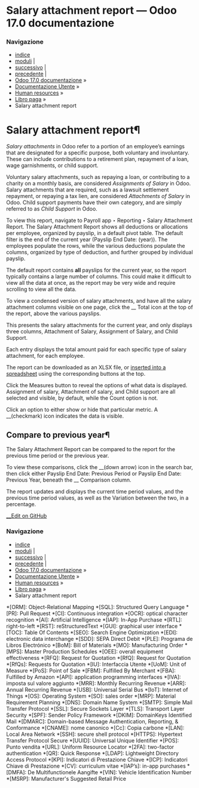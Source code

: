 # Salary attachment report — Odoo 17.0 documentazione

### Navigazione

  * [indice](../../../genindex.html "Indice generale")
  * [moduli](../../../py-modindex.html "Indice del modulo Python") |
  * [successivo](../time_off.html "Ferie") |
  * [precedente](work_entry_analysis.html "Work entry analysis") |
  * [Odoo 17.0 documentazione](../../../index-2.html) »
  * [Documentazione Utente](../../../applications.html) »
  * [Human resources](../../hr.html) »
  * [Libro paga](../payroll.html) »
  * Salary attachment report



# Salary attachment report¶

_Salary attachments_ in Odoo refer to a portion of an employee’s earnings that are designated for a specific purpose, both voluntary and involuntary. These can include contributions to a retirement plan, repayment of a loan, wage garnishments, or child support.

Voluntary salary attachments, such as repaying a loan, or contributing to a charity on a monthly basis, are considered _Assignments of Salary_ in Odoo. Salary attachments that are required, such as a lawsuit settlement repayment, or repaying a tax lien, are considered _Attachments of Salary_ in Odoo. Child support payments have their own category, and are simply referred to as _Child Support_ in Odoo.

To view this report, navigate to Payroll app ‣ Reporting ‣ Salary Attachment Report. The Salary Attachment Report shows all deductions or allocations per employee, organized by payslip, in a default pivot table. The default filter is the end of the current year (Payslip End Date: (year)). The employees populate the rows, while the various deductions populate the columns, organized by type of deduction, and further grouped by individual payslip.

The default report contains **all** payslips for the current year, so the report typically contains a large number of columns. This could make it difficult to view all the data at once, as the report may be very wide and require scrolling to view all the data.

To view a condensed version of salary attachments, and have all the salary attachment columns visible on one page, click the __ Total icon at the top of the report, above the various payslips.

This presents the salary attachments for the current year, and only displays three columns, Attachment of Salary, Assignment of Salary, and Child Support.

Each entry displays the total amount paid for each specific type of salary attachment, for each employee.

The report can be downloaded as an XLSX file, or [inserted into a spreadsheet](../../productivity/spreadsheet/insert.html) using the corresponding buttons at the top.

Click the Measures button to reveal the options of what data is displayed. Assignment of salary, Attachment of salary, and Child support are all selected and visible, by default, while the Count option is not.

Click an option to either show or hide that particular metric. A __(checkmark) icon indicates the data is visible.

## Compare to previous year¶

The Salary Attachment Report can be compared to the report for the previous time period or the previous year.

To view these comparisons, click the __(down arrow) icon in the search bar, then click either Payslip End Date: Previous Period or Payslip End Date: Previous Year, beneath the __ Comparison column.

The report updates and displays the current time period values, and the previous time period values, as well as the Variation between the two, in a percentage.

[ __Edit on GitHub](https://github.com/odoo/documentation/edit/17.0/content/applications/hr/payroll/salary_attachment.rst)

### Navigazione

  * [indice](../../../genindex.html "Indice generale")
  * [moduli](../../../py-modindex.html "Indice del modulo Python") |
  * [successivo](../time_off.html "Ferie") |
  * [precedente](work_entry_analysis.html "Work entry analysis") |
  * [Odoo 17.0 documentazione](../../../index-2.html) »
  * [Documentazione Utente](../../../applications.html) »
  * [Human resources](../../hr.html) »
  * [Libro paga](../payroll.html) »
  * Salary attachment report


  *[ORM]: Object-Relational Mapping
  *[SQL]: Structured Query Language
  *[PR]: Pull Request
  *[CI]: Continuous integration
  *[OCR]: optical character recognition
  *[AI]: Artificial Intelligence
  *[IAP]: In-App Purchase
  *[RTL]: right-to-left
  *[RST]: reStructuredText
  *[GUI]: graphical user interface
  *[TOC]: Table Of Contents
  *[SEO]: Search Engine Optimization
  *[EDI]: electronic data interchange
  *[SDD]: SEPA Direct Debit
  *[PLE]: Programa de Libros Electrónico
  *[BoM]: Bill of Materials
  *[MO]: Manufacturing Order
  *[MPS]: Master Production Schedules
  *[OEE]: overall equipment effectiveness
  *[RFQ]: Request for Quotation
  *[RfQ]: Request for Quotation
  *[RfQs]: Requests for Quotation
  *[IU]: Interfaccia Utente
  *[UoM]: Unit of Measure
  *[PoS]: Point of Sale
  *[FBM]: Fulfilled By Merchant
  *[FBA]: Fulfilled by Amazon
  *[API]: application programming interfaces
  *[IVA]: imposta sul valore aggiunto
  *[MRR]: Monthly Recurring Revenue
  *[ARR]: Annual Recurring Revenue
  *[USB]: Universal Serial Bus
  *[IoT]: Internet of Things
  *[OS]: Operating System
  *[SO]: sales order
  *[MRP]: Material Requirement Planning
  *[DNS]: Domain Name System
  *[SMTP]: Simple Mail Transfer Protocol
  *[SSL]: Secure Sockets Layer
  *[TLS]: Transport Layer Security
  *[SPF]: Sender Policy Framework
  *[DKIM]: DomainKeys Identified Mail
  *[DMARC]: Domain-based Message Authentication, Reporting, & Conformance
  *[CNAME]: nome canonico
  *[Cc]: Copia carbone
  *[LAN]: Local Area Network
  *[SSH]: secure shell protocol
  *[HTTPS]: Hypertext Transfer Protocol Secure
  *[UUID]: Universal Unique Identifier
  *[POS]: Punto vendita
  *[URL]: Uniform Resource Locator
  *[2FA]: two-factor authentication
  *[QR]: Quick Response
  *[LDAP]: Lightweight Directory Access Protocol
  *[KPI]: Indicatori di Prestazione Chiave
  *[ICP]: Indicatori Chiave di Prestazione
  *[CV]: curriculum vitae
  *[IAP’s]: in-app purchases
  *[DMFA]: De Multifunctionele Aangifte
  *[VIN]: Vehicle Identification Number
  *[MSRP]: Manufacturer's Suggested Retail Price